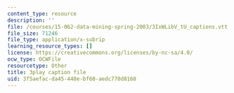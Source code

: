 ```yaml
---
content_type: resource
description: ''
file: /courses/15-062-data-mining-spring-2003/3IxWLibV_tU_captions.vtt
file_size: 71246
file_type: application/x-subrip
learning_resource_types: []
license: https://creativecommons.org/licenses/by-nc-sa/4.0/
ocw_type: OCWFile
resourcetype: Other
title: 3play caption file
uid: 3f5aefac-da45-448e-bf60-aedc770d8168
---
```

